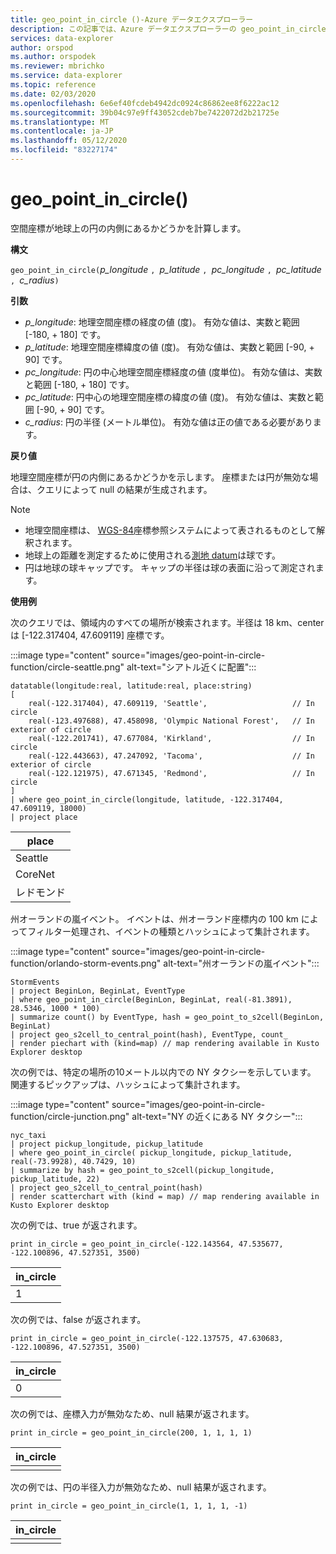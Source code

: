 ```yaml
---
title: geo_point_in_circle ()-Azure データエクスプローラー
description: この記事では、Azure データエクスプローラーの geo_point_in_circle () について説明します。
services: data-explorer
author: orspod
ms.author: orspodek
ms.reviewer: mbrichko
ms.service: data-explorer
ms.topic: reference
ms.date: 02/03/2020
ms.openlocfilehash: 6e6ef40fcdeb4942dc0924c86862ee8f6222ac12
ms.sourcegitcommit: 39b04c97e9ff43052cdeb7be7422072d2b21725e
ms.translationtype: MT
ms.contentlocale: ja-JP
ms.lasthandoff: 05/12/2020
ms.locfileid: "83227174"
---
```

# <a name="geo_point_in_circle"></a>geo_point_in_circle()

空間座標が地球上の円の内側にあるかどうかを計算します。

**構文**

`geo_point_in_circle(`*p_longitude* `, `*p_latitude* `, `*pc_longitude* `, `*pc_latitude* `, `*c_radius*`)`

**引数**

* *p_longitude*: 地理空間座標の経度の値 (度)。 有効な値は、実数と範囲 [-180, + 180] です。
* *p_latitude*: 地理空間座標緯度の値 (度)。 有効な値は、実数と範囲 [-90, + 90] です。
* *pc_longitude*: 円の中心地理空間座標経度の値 (度単位)。 有効な値は、実数と範囲 [-180, + 180] です。
* *pc_latitude*: 円中心の地理空間座標の緯度の値 (度)。 有効な値は、実数と範囲 [-90, + 90] です。
* *c_radius*: 円の半径 (メートル単位)。 有効な値は正の値である必要があります。

**戻り値**

地理空間座標が円の内側にあるかどうかを示します。 座標または円が無効な場合は、クエリによって null の結果が生成されます。

> [!NOTE]
>* 地理空間座標は、 [WGS-84](https://earth-info.nga.mil/GandG/update/index.php?action=home)座標参照システムによって表されるものとして解釈されます。
>* 地球上の距離を測定するために使用される[測地 datum](https://en.wikipedia.org/wiki/Geodetic_datum)は球です。
>* 円は地球の球キャップです。 キャップの半径は球の表面に沿って測定されます。

**使用例**

次のクエリでは、領域内のすべての場所が検索されます。半径は 18 km、center は [-122.317404, 47.609119] 座標です。

:::image type="content" source="images/geo-point-in-circle-function/circle-seattle.png" alt-text="シアトル近くに配置":::

<!-- csl: https://help.kusto.windows.net/Samples -->
```kusto
datatable(longitude:real, latitude:real, place:string)
[
    real(-122.317404), 47.609119, 'Seattle',                   // In circle 
    real(-123.497688), 47.458098, 'Olympic National Forest',   // In exterior of circle  
    real(-122.201741), 47.677084, 'Kirkland',                  // In circle
    real(-122.443663), 47.247092, 'Tacoma',                    // In exterior of circle
    real(-122.121975), 47.671345, 'Redmond',                   // In circle
]
| where geo_point_in_circle(longitude, latitude, -122.317404, 47.609119, 18000)
| project place
```

|place|
|---|
|Seattle|
|CoreNet|
|レドモンド|

州オーランドの嵐イベント。 イベントは、州オーランド座標内の 100 km によってフィルター処理され、イベントの種類とハッシュによって集計されます。

:::image type="content" source="images/geo-point-in-circle-function/orlando-storm-events.png" alt-text="州オーランドの嵐イベント":::

<!-- csl: https://help.kusto.windows.net/Samples -->
```kusto
StormEvents
| project BeginLon, BeginLat, EventType
| where geo_point_in_circle(BeginLon, BeginLat, real(-81.3891), 28.5346, 1000 * 100)
| summarize count() by EventType, hash = geo_point_to_s2cell(BeginLon, BeginLat)
| project geo_s2cell_to_central_point(hash), EventType, count_
| render piechart with (kind=map) // map rendering available in Kusto Explorer desktop
```

次の例では、特定の場所の10メートル以内での NY タクシーを示しています。 関連するピックアップは、ハッシュによって集計されます。

:::image type="content" source="images/geo-point-in-circle-function/circle-junction.png" alt-text="NY の近くにある NY タクシー":::

<!-- csl: https://help.kusto.windows.net/Samples -->
```kusto
nyc_taxi
| project pickup_longitude, pickup_latitude
| where geo_point_in_circle( pickup_longitude, pickup_latitude, real(-73.9928), 40.7429, 10)
| summarize by hash = geo_point_to_s2cell(pickup_longitude, pickup_latitude, 22)
| project geo_s2cell_to_central_point(hash)
| render scatterchart with (kind = map) // map rendering available in Kusto Explorer desktop
```

次の例では、true が返されます。

<!-- csl: https://help.kusto.windows.net/Samples -->
```kusto
print in_circle = geo_point_in_circle(-122.143564, 47.535677, -122.100896, 47.527351, 3500)
```

|in_circle|
|---|
|1|

次の例では、false が返されます。

<!-- csl: https://help.kusto.windows.net/Samples -->
```kusto
print in_circle = geo_point_in_circle(-122.137575, 47.630683, -122.100896, 47.527351, 3500)
```

|in_circle|
|---|
|0|

次の例では、座標入力が無効なため、null 結果が返されます。

<!-- csl: https://help.kusto.windows.net/Samples -->
```kusto
print in_circle = geo_point_in_circle(200, 1, 1, 1, 1)
```

|in_circle|
|---|
||

次の例では、円の半径入力が無効なため、null 結果が返されます。

```kusto
print in_circle = geo_point_in_circle(1, 1, 1, 1, -1)
```

|in_circle|
|---|
||
